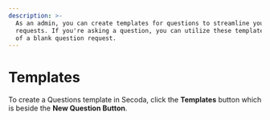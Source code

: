 ```yaml
---
description: >-
  As an admin, you can create templates for questions to streamline your team's
  requests. If you're asking a question, you can utilize these templates instead
  of a blank question request.
---
```


# Templates

To create a Questions template in Secoda, click the **Templates** button which is beside the **New Question Button**.&#x20;
